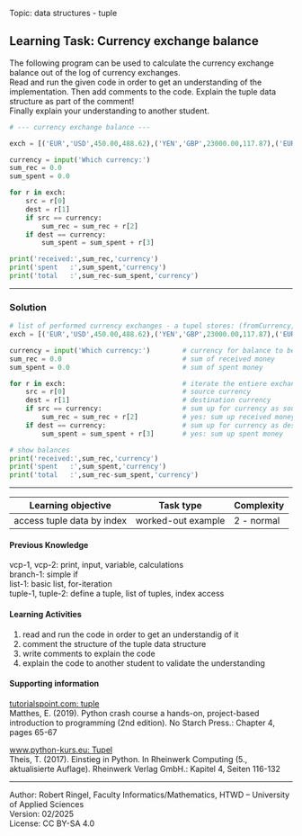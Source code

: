 Topic:  data structures - tuple

## Learning Task: Currency exchange balance

The following program can be used to calculate the currency exchange balance out of the log of currency exchanges.  
Read and run the given code in order to get an understanding of the implementation. Then add comments to the code. 
Explain the tuple data structure as part of the comment!  
Finally explain your understanding to another student.

``` python
# --- currency exchange balance ---

exch = [('EUR','USD',450.00,488.62),('YEN','GBP',23000.00,117.87),('EUR','GBP',1200.00,999.30),('USD','EUR',342.00,315.01)]

currency = input('Which currency:')
sum_rec = 0.0
sum_spent = 0.0

for r in exch:
	src = r[0]
	dest = r[1]
	if src == currency:
		sum_rec = sum_rec + r[2]
	if dest == currency:
		sum_spent = sum_spent + r[3]

print('received:',sum_rec,'currency')
print('spent   :',sum_spent,'currency')
print('total   :',sum_rec-sum_spent,'currency')
```

---------------------------------------

### Solution

``` python
# list of performed currency exchanges - a tupel stores: (fromCurrency, toCurreny, fromAmount, toAmount)
exch = [('EUR','USD',450.00,488.62),('YEN','GBP',23000.00,117.87),('EUR','GBP',1200.00,999.30),('USD','EUR',342.00,315.01)]

currency = input('Which currency:')        # currency for balance to be calculated
sum_rec = 0.0                              # sum of received money
sum_spent = 0.0                            # sum of spent money

for r in exch:                             # iterate the entiere exchange log list
	src = r[0]                             # source currency
	dest = r[1]                            # destination currency
	if src == currency:                    # sum up for currency as source currency?
		sum_rec = sum_rec + r[2]           # yes: sum up received money
	if dest == currency:                   # sum up for currency as destination currency?
		sum_spent = sum_spent + r[3]       # yes: sum up spent money

# show balances
print('received:',sum_rec,'currency')
print('spent   :',sum_spent,'currency')
print('total   :',sum_rec-sum_spent,'currency')
```

---------------------------------------

| **Learning objective**                         | **Task type**   | **Complexity** |
| ---------------------------------------------- | --------------- | -------------- |
| access tuple data by index                     | worked-out example | 2 - normal     |  

#### Previous Knowledge

vcp-1, vcp-2: print, input, variable, calculations  
branch-1: simple if  
list-1: basic list, for-iteration  
tuple-1, tuple-2: define a tuple, list of tuples, index access  

#### Learning Activities

1) read and run the code in order to get an understandig of it
2) comment the structure of the tuple data structure
3) write comments to explain the code
4) explain the code to another student to validate the understanding

#### Supporting information

[tutorialspoint.com: tuple](https://www.tutorialspoint.com/python/python_tuples.htm)  
Matthes, E. (2019). Python crash course a hands-on, project-based introduction to programming (2nd edition). No Starch Press.: Chapter 4, pages 65-67  

[www.python-kurs.eu: Tupel](https://www.python-kurs.eu/python3_sequentielle_datentypen.php)  
Theis, T. (2017). Einstieg in Python. In Rheinwerk Computing (5., aktualisierte Auflage). Rheinwerk Verlag GmbH.: Kapitel 4, Seiten 116-132

---------------------------------------
Author: Robert Ringel, Faculty Informatics/Mathematics, HTWD – University of Applied Sciences  
Version: 02/2025  
License: CC BY-SA 4.0
